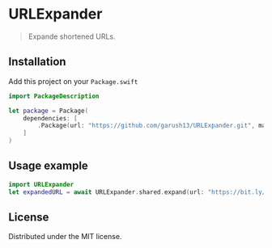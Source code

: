 # URLExpander
> Expande shortened URLs.

## Installation

Add this project on your `Package.swift`

```swift
import PackageDescription

let package = Package(
    dependencies: [
        .Package(url: "https://github.com/garush13/URLExpander.git", majorVersion: 0, minor: 0)
    ]
)
```

## Usage example


```swift
import URLExpander
let expandedURL = await URLExpander.shared.expand(url: "https://bit.ly/3ASf9fI")
```

## License

Distributed under the MIT license.
